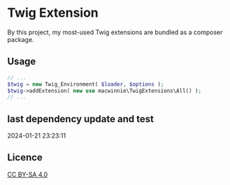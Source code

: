 # Twig Extension

By this project, my most-used Twig extensions are bundled as a composer package.

## Usage

```php
// ...
$twig = new Twig_Environment( $loader, $options );
$twig->addExtension( new use macwinnie\TwigExtensions\All() );
// ...
```

## last dependency update and test

2024-01-21 23:23:11

## Licence

[CC BY-SA 4.0](https://creativecommons.org/licenses/by-sa/4.0/deed.en)
